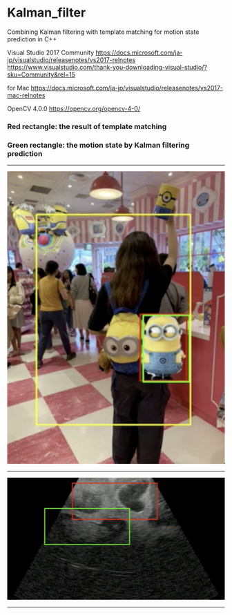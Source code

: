# Kalman_filter

Combining Kalman filtering with template matching for motion state prediction in C++

Visual Studio 2017 Community
https://docs.microsoft.com/ja-jp/visualstudio/releasenotes/vs2017-relnotes
https://www.visualstudio.com/thank-you-downloading-visual-studio/?sku=Community&rel=15

for Mac
https://docs.microsoft.com/ja-jp/visualstudio/releasenotes/vs2017-mac-relnotes

OpenCV 4.0.0
https://opencv.org/opencv-4-0/

### Red rectangle: the result of template matching
### Green rectangle: the motion state by Kalman filtering prediction

--------------------------------------------------------

![image](https://github.com/zhoujiayi1017/Kalman_filter/blob/main/Minion_Demo/pic1.png)

--------------------------------------------------------

![image](https://github.com/zhoujiayi1017/Kalman_filter/blob/main/Minion_Demo/pic2.png)

--------------------------------------------------------


